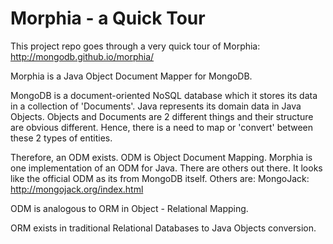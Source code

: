 # Morphia - a Quick Tour

This project repo goes through a very quick tour of Morphia: http://mongodb.github.io/morphia/

Morphia is a Java Object Document Mapper for MongoDB. 

MongoDB is a document-oriented NoSQL database which it stores its data in a collection of 'Documents'. Java represents its domain data in Java Objects. Objects and Documents are 2 different things and their structure are obvious different. Hence, there is a need to map or 'convert' between these 2 types of entities.

Therefore, an ODM exists. ODM is Object Document Mapping. Morphia is one implementation of an ODM for Java. There are others out there.
It looks like the official ODM as its from MongoDB itself. Others are: MongoJack: http://mongojack.org/index.html

ODM is analogous to ORM in Object - Relational Mapping.

ORM exists in traditional Relational Databases to Java Objects conversion.
